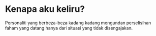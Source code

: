 # Kenapa aku keliru?

Personaliti yang berbeza-beza kadang
kadang mengundan perselisihan faham
yang datang hanya dari situasi
yang tidak disengajakan.
